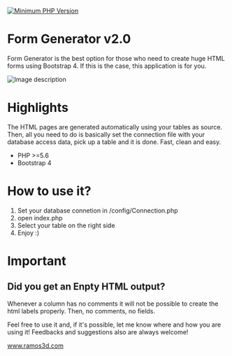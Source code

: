 [![Minimum PHP Version](https://img.shields.io/badge/php-%3E%3D%205.6-8892BF.svg?style=flat-circle)](https://php.net/)

# Form Generator v2.0
Form Generator is the best option for those who need to create huge HTML forms using Bootstrap 4. If this is the case, this application is for you.


![Image description](https://ramos3d.com/img/formGenerator.png)


# Highlights

The HTML pages are generated automatically using your tables as source. Then, all you need to do is basically set the connection file with your database access data, pick up a table and it is done. Fast, clean and easy.
* PHP >=5.6
* Bootstrap 4




# How to use it?
 1. Set your database connetion in /config/Connection.php
 2. open index.php
 3. Select your table on the right side
 4. Enjoy :)


# Important
## Did you get an Enpty HTML output?
Whenever a column has no comments it will not be possible to create the html labels properly. 
Then, no comments, no fields.

Feel free to use it and, if it's possible, let me know where and how you are using it!
Feedbacks and suggestions also are always welcome!

www.ramos3d.com

